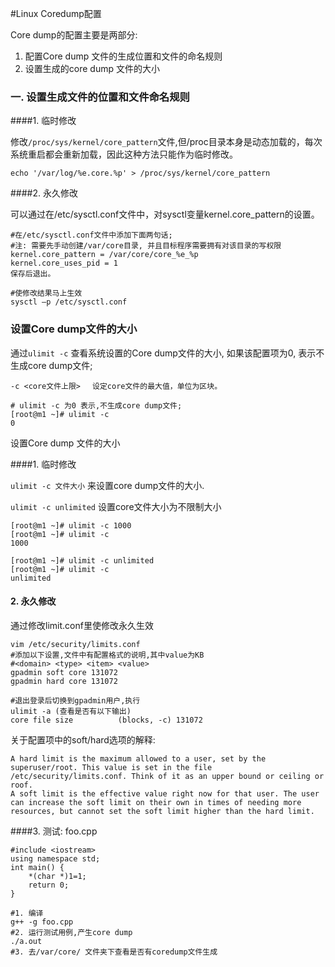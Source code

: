 #Linux Coredump配置

Core dump的配置主要是两部分:

1. 配置Core dump 文件的生成位置和文件的命名规则
2. 设置生成的core dump 文件的大小

### 一. 设置生成文件的位置和文件命名规则

####1. 临时修改

修改`/proc/sys/kernel/core_pattern`文件,但/proc目录本身是动态加载的，每次系统重启都会重新加载，因此这种方法只能作为临时修改。

```
echo '/var/log/%e.core.%p' > /proc/sys/kernel/core_pattern
```

####2. 永久修改

可以通过在/etc/sysctl.conf文件中，对sysctl变量kernel.core_pattern的设置。

```
#在/etc/sysctl.conf文件中添加下面两句话;
#注: 需要先手动创建/var/core目录, 并且目标程序需要拥有对该目录的写权限
kernel.core_pattern = /var/core/core_%e_%p 
kernel.core_uses_pid = 1
保存后退出。

#使修改结果马上生效
sysctl –p /etc/sysctl.conf
```

### 设置Core dump文件的大小

通过`ulimit -c` 查看系统设置的Core dump文件的大小, 如果该配置项为0, 表示不生成core dump文件;

```
-c <core文件上限> 　设定core文件的最大值，单位为区块。 
```

```
# ulimit -c 为0 表示,不生成core dump文件;
[root@m1 ~]# ulimit -c
0
```

设置Core dump 文件的大小

####1. 临时修改

 `ulimit -c 文件大小` 来设置core dump文件的大小. 

`ulimit -c unlimited` 设置core文件大小为不限制大小

```
[root@m1 ~]# ulimit -c 1000
[root@m1 ~]# ulimit -c
1000

[root@m1 ~]# ulimit -c unlimited
[root@m1 ~]# ulimit -c
unlimited
```

#### 2. 永久修改

通过修改limit.conf里使修改永久生效

```
vim /etc/security/limits.conf
#添加以下设置,文件中有配置格式的说明,其中value为KB
#<domain> <type> <item> <value>
gpadmin soft core 131072
gpadmin hard core 131072

#退出登录后切换到gpadmin用户,执行 
ulimit -a (查看是否有以下输出)
core file size          (blocks, -c) 131072
```

关于配置项中的soft/hard选项的解释:

```
A hard limit is the maximum allowed to a user, set by the superuser/root. This value is set in the file /etc/security/limits.conf. Think of it as an upper bound or ceiling or roof.
A soft limit is the effective value right now for that user. The user can increase the soft limit on their own in times of needing more resources, but cannot set the soft limit higher than the hard limit.
```

####3. 测试: foo.cpp

```
#include <iostream>
using namespace std;
int main() {
    *(char *)1=1;    
	return 0;
}
```

```
#1. 编译
g++ -g foo.cpp
#2. 运行测试用例,产生core dump
./a.out
#3. 去/var/core/ 文件夹下查看是否有coredump文件生成
```

